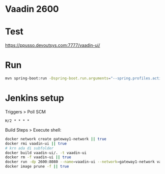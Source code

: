 # Vaadin 2600

# Test
https://ppusso.devoutsys.com:7777/vaadin-ui/

# Run
```sh
mvn spring-boot:run -Dspring-boot.run.arguments="--spring.profiles.active=dev"
```

# Jenkins setup
Triggers > Poll SCM
```
H/2 * * * *
```

Build Steps > Execute shell:
```sh
docker network create gateway1-network || true
docker rmi vaadin-ui || true
# krn ada di subfolder
docker build vaadin-ui/. -t vaadin-ui
docker rm -f vaadin-ui || true
docker run -dp 2600:8080 --name=vaadin-ui --network=gateway1-network vaadin-ui
docker image prune -f || true
```


